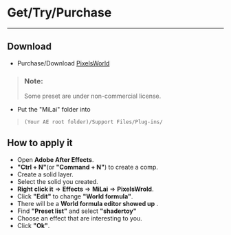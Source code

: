 # Get/Try/Purchase
---
## Download

- Purchase/Download [PixelsWorld](https://milai.tech/products/PixelsWorld/)

> ### Note: 
> Some preset are under non-commercial license. 

- Put the "MiLai" folder into 
> `(Your AE root folder)/Support Files/Plug-ins/`


## How to apply it

- Open **Adobe After Effects**. 
-  **"Ctrl + N"**(or **"Command + N"**) to create a comp. 
- Create a solid layer. 
- Select the solid you created. 
- **Right click it** => **Effects** => **MiLai** => **PixelsWrold**. 
- Click **"Edit"** to change **"World formula"**.
- There will be a **World formula editor showed up** .
- Find **"Preset list"** and select **"shadertoy"**
- Choose an effect that are interesting to you. 
- Click **"Ok"**.